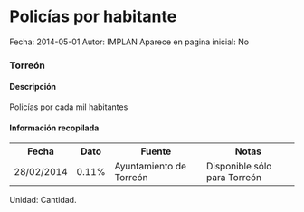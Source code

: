 Policías por habitante
=====

Fecha: 2014-05-01
Autor: IMPLAN
Aparece en pagina inicial: No

### Torreón

#### Descripción

Policías por cada mil habitantes

#### Información recopilada

<table class="table table-hover table-bordered matriz">
  <tr><th>Fecha</th><th>Dato</th><th>Fuente</th><th>Notas</th></tr>
  <tr><td class="centrado">28/02/2014</td><td class="derecha">0.11%</td><td>Ayuntamiento de Torreón</td><td>Disponible sólo para Torreón</td></tr>
</table>

Unidad: Cantidad.
